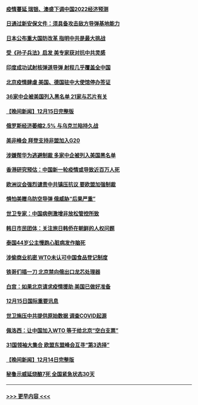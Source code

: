 #### [疫情蔓延 瑞银、澳盛下调中国2022经济预测](../pages/prog202/a103599619.md?t=12170000) 
#### [日通过新安保文件：须具备攻击敌方导弹基地能力](../pages/prog202/a103599613.md?t=12170000) 
#### [日本公布重大国防改革 指明中共是最大挑战](../pages/prog202/a103599512.md?t=12170000) 
#### [受《孙子兵法》启发 美专家获对抗中共灵感](../pages/prog202/a103599522.md?t=12170000) 
#### [印度成功试射核弹道导弹 射程几乎覆盖全中国](../pages/prog202/a103599536.md?t=12170000) 
#### [北京疫情肆虐 美国、德国驻中大使馆停办签证](../pages/prog202/a103599517.md?t=12170000) 
#### [36家中企被美国列入黑名单 21家与芯片有关](../pages/prog202/a103599494.md?t=12170000) 
#### [【晚间新闻】12月15日完整版](../pages/prog202/a103599315.md?t=12170000) 
#### [俄罗斯经济萎缩2.5% 与乌克兰陷持久战](../pages/prog202/a103599181.md?t=12170000) 
#### [美非峰会 拜登支持非盟加入G20](../pages/prog202/a103599183.md?t=12170000) 
#### [涉嫌帮华为逃避制裁 多家中企被列入美国黑名单](../pages/prog202/a103599086.md?t=12170000) 
#### [香港研究预估：中国新一轮疫情或导致近百万人死](../pages/prog202/a103599074.md?t=12170000) 
#### [欧洲议会强烈谴责中共镇压抗议 要欧盟加强制裁](../pages/prog202/a103598914.md?t=12170000) 
#### [惧怕美赠乌防空导弹 俄威胁“后果严重”](../pages/prog202/a103599063.md?t=12170000) 
#### [世卫专家：中国病例激增非放松管控所致](../pages/prog202/a103598973.md?t=12170000) 
#### [韩日市民团体：关注旅日韩侨在朝鲜的人权问题](../pages/prog202/a103598980.md?t=12170000) 
#### [泰国44岁公主慢跑心脏病发作脑死](../pages/prog202/a103598900.md?t=12170000) 
#### [涉偷商业机密 WTO未认可中国食品登记制度](../pages/prog202/a103598828.md?t=12170000) 
#### [铁哥们插一刀 北京禁向俄出口龙芯处理器](../pages/prog202/a103598709.md?t=12170000) 
#### [白宫：如果北京请求疫情援助 美国已做好准备](../pages/prog202/a103598705.md?t=12170000) 
#### [12月15日国际重要讯息](../pages/prog202/a103598729.md?t=12170000) 
#### [世卫施压中共提供原始数据 调查COVID起源](../pages/prog202/a103598714.md?t=12170000) 
#### [佩洛西：让中国加入WTO 等于给北京“空白支票”](../pages/prog202/a103598688.md?t=12170000) 
#### [31国领袖大集合 欧盟东盟峰会互寻“第3选择”](../pages/prog202/a103598593.md?t=12170000) 
#### [【晚间新闻】12月14日完整版](../pages/prog202/a103598465.md?t=12170000) 
#### [秘鲁示威延烧酿7死 全国紧急状态30天](../pages/prog202/a103598548.md?t=12170000) 

----
#### [ >>> 更早内容 <<< ](../indexes/prog202-earlier.md)
